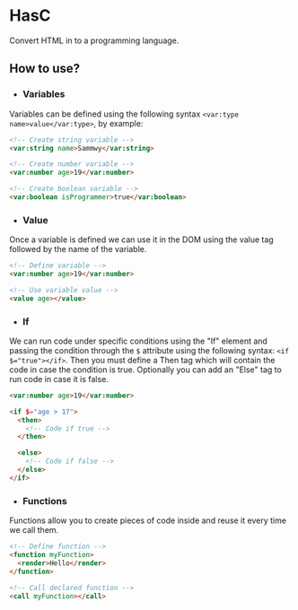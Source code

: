 # HasC

Convert HTML in to a programming language.

## How to use?

- ### Variables

Variables can be defined using the following syntax `<var:type name>value</var:type>`, by
example:

```html
<!-- Create string variable -->
<var:string name>Sammwy</var:string>

<!-- Create number variable -->
<var:number age>19</var:number>

<!-- Create boolean variable -->
<var:boolean isProgrammer>true</var:boolean>
```

- ### Value

Once a variable is defined we can use it in the DOM using the value tag followed by the
name of the variable.

```html
<!-- Define variable -->
<var:number age>19</var:number>

<!-- Use variable value -->
<value age></value>
```

- ### If

We can run code under specific conditions using the "If" element and passing the condition
through the `$` attribute using the following syntax: `<if $="true"></if>`. Then you must
define a Then tag which will contain the code in case the condition is true. Optionally
you can add an "Else" tag to run code in case it is false.

```html
<var:number age>19</var:number>

<if $="age > 17">
  <then>
    <!-- Code if true -->
  </then>

  <else>
    <!-- Code if false -->
  </else>
</if>
```

- ### Functions

Functions allow you to create pieces of code inside and reuse it every time we call them.

```html
<!-- Define function -->
<function myFunction>
  <render>Hello</render>
</function>

<!-- Call declared function -->
<call myFunction></call>
```
